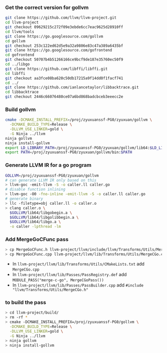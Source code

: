 ### Get the correct version for gollvm
```bash
git clone https://github.com/llvm/llvm-project.git
cd llvm-project
git checkout 09629215c272f09e3ebde6cc7eac9625d28910ff
cd llvm/tools
git clone https://go.googlesource.com/gollvm
cd gollvm
git checkout 253c122ed62d5e9a32a9806e83c47a389a6435bf
git clone https://go.googlesource.com/gofrontend
cd gofrontend
git checkout 50707b4b51266166ce9bcf9de187e35760ec50f9
cd ../libgo
git clone https://github.com/libffi/libffi.git
cd libffi
git checkout aa3fce08ba620c50db17215a9f14dd0f1facf741
cd ../
git clone https://github.com/ianlancetaylor/libbacktrace.git
cd libbacktrace
git checkout 2446c66076480ce07a6bd868badcbceb3eeecc2e
```

### Build gollvm

```bash
cmake -DCMAKE_INSTALL_PREFIX=/proj/zyuxuanssf-PG0/zyuxuan/gollvm \
  -DCMAKE_BUILD_TYPE=Release \
  -DLLVM_USE_LINKER=gold \
  -G Ninja ../llvm
ninja gollvm
ninja install-gollvm
export LD_LIBRARY_PATH=/proj/zyuxuanssf-PG0/zyuxuan/gollvm/lib64:$LD_LIBRARY_PATH
export PATH=/proj/zyuxuanssf-PG0/zyuxuan/gollvm/bin:$PATH
```

### Generate LLVM IR for a go program

```bash
GOLLVM=/proj/zyuxuanssf-PG0/zyuxuan/gollvm
# can generate LLVM IR only based on this
> llvm-goc -emit-llvm -S -o caller.ll caller.go
# disable function inlining
> llvm-goc -O0 -fno-inline -emit-llvm -S -o caller.ll caller.go
# generate binary 
> llc -filetype=obj caller.ll -o caller.o
> clang caller.o \
  $GOLLVM/lib64/libgobegin.a \
  $GOLLVM/lib64/libgolibbegin.a \
  $GOLLVM/lib64/libgo.a \
  -o caller -lpthread -lm
```

### Add MergeGoCFunc pass
```bash
> cp MergeGoCFunc.h llvm-project/llvm/include/llvm/Transforms/Utils/MergeCGo.h
> cp MergeGoCFunc.cpp llvm-project/llvm/lib/Transforms/Utils/MergeCGo.cpp
```

- In `llvm-project/llvm/lib/Transforms/Utils/CMakeLists.txt` add `MergeCGo.cpp`
- In `llvm-project/llvm/lib/Passes/PassRegistry.def` add `MODULE_PASS("merge-c-go", MergeCGoPass())` 
- In `llvm-project/llvm/lib/Passes/PassBuilder.cpp` add `#include "llvm/Transforms/Utils/MergeCGo.h"`

### to build the pass
```bash
> cd llvm-project/build/
> rm -rf *
> cmake -DCMAKE_INSTALL_PREFIX=/proj/zyuxuanssf-PG0/gollvm \
  -DCMAKE_BUILD_TYPE=Release \
  -DLLVM_USE_LINKER=gold \
  -G Ninja ../llvm
> ninja gollvm
> ninja install-gollvm
```
